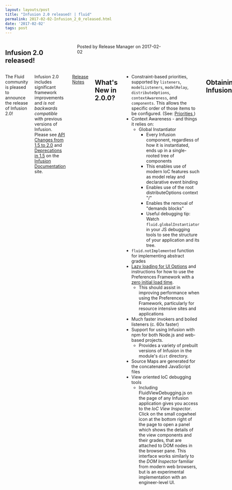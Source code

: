 ```yaml
---
layout: layouts/post
title: "Infusion 2.0 released! | fluid"
permalink: 2017-02-02-Infusion_2_0_released.html
date: '2017-02-02'
tags: post
---
```

<section class="row">
   <div class="medium-6 columns">
      <h2 class="fluid-web-emphasized-text">Infusion 2.0 released!</h2>
      <p class="fluid-web-news-post-meta">
         Posted by Release Manager on 2017-02-02
      </p>
   </div>
   <div class="medium-6 columns">
      <p>The Fluid community is pleased to announce the release of Infusion 2.0!</p>
      <p>Infusion 2.0 includes significant framework improvements and <em>is not backwards compatible
         </em> with previous versions of Infusion. Please see <a href="http://docs.fluidproject.org/infusion/development/APIChangesFrom1_5To2_0.html">
      API Changes from 1.5 to 2.0</a> and <a href="http://docs.fluidproject.org/infusion/development/DeprecationsIn1_5.html">
      Deprecations in 1.5</a> on the <a
            href="https://github.com/fluid-project/infusion-docs">Infusion Documentation</a> site.
      </p>
      <p><a href="https://github.com/fluid-project/infusion/blob/infusion-2.0/ReleaseNotes.md">Release
         Notes</a>
      </p>
      <h2 id="what-s-new-in-2-0-0-">What&#39;s New in 2.0.0?</h2>
      <ul>
         <li>Constraint-based priorities, supported by <code>listeners</code>, <code>modelListeners</code>,
            <code>modelRelay</code>, <code>distributeOptions</code>, <code>contextAwareness</code>, and
            <code>components</code>. This allows the specific order of those items to be configured.
            (See: <a href="http://docs.fluidproject.org/infusion/development/Priorities.html">Priorities
            </a>)
         </li>
         <li>
            Context Awareness - and things it relies on:
            <ul>
               <li>
                  Global Instantiator
                  <ul>
                     <li>Every Infusion component, regardless of how it is instantiated, ends up in a
                        single-rooted tree of components
                     </li>
                     <li>This enables use of modern IoC features such as model relay and declarative
                        event binding
                     </li>
                     <li>Enables use of the root distributeOptions context &quot;/&quot;</li>
                     <li>Enables the removal of &quot;demands blocks&quot;</li>
                     <li>Useful debugging tip: Watch <code>fluid.globalInstantiator</code> in your JS
                        debugging tools to see the structure of your application and its tree.
                     </li>
                  </ul>
               </li>
            </ul>
         </li>
         <li><code>fluid.notImplemented</code> function for implementing abstract grades</li>
         <li>
            <a href="http://docs.fluidproject.org/infusion/development/UserInterfaceOptionsAPI.html#lazyload">
            Lazy loading for UI Options</a> and instructions for how to use the Preferences Framework with a
            <a href="http://docs.fluidproject.org/infusion/development/tutorial-prefsFrameworkMinimalFootprint/MinimalFootprint.html">
            zero initial load time</a>.
            <ul>
               <li>This should assist in improving performance when using the Preferences Framework, particularly
                  for resource intensive sites and applications
               </li>
            </ul>
         </li>
         <li>Much faster invokers and boiled listeners (c. 60x faster)</li>
         <li>
            Support for using Infusion with npm for both Node.js and web-based projects.
            <ul>
               <li>Provides a variety of prebuilt versions of Infusion in the module&#39;s <code>dist</code>
                  directory.
               </li>
            </ul>
         </li>
         <li>Source Maps are generated for the concatenated JavaScript files</li>
         <li>
            View oriented IoC debugging tools
            <ul>
               <li>Including FluidViewDebugging.js on the page of any Infusion application gives you access
                  to the <em>IoC View Inspector</em>. Click on the small cogwheel icon at the bottom right of
                  the page to open a panel which shows the details of the view components and their grades, that
                  are attached to DOM nodes in the browser pane. This interface works similarly to the <em>DOM
                  Inspector</em> familiar from modern web browsers, but is an experimental implementation with
                  an engineer-level UI.
               </li>
            </ul>
         </li>
      </ul>
      <h2 id="obtaining-infusion">Obtaining Infusion</h2>
      <ul>
         <li><a href="https://github.com/fluid-project/infusion">Fork on GitHub</a></li>
         <li><a href="https://github.com/fluid-project/infusion/releases">Download a Build</a></li>
         <li><a href="https://www.npmjs.com/package/infusion">Install from NPM</a></li>
         <li><a href="https://cdnjs.com/libraries/infusion">Serve from a CDN</a></li>
      </ul>
      <p>You can create your own custom build of Infusion using the
         <a href="https://github.com/fluid-project/infusion/blob/infusion-2.0/README.md#how-do-i-create-an-infusion-package">
         grunt build script</a>.
      </p>
      <h2 id="thank-you">Thank You</h2>
      <p>A lot of time and effort has gone into this release, and we&#39;d like to thank everyone in the community
         for their contributions.
      </p>
   </div>
</section>
